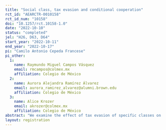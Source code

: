 ```yaml
---
title: "Social class, tax evasion and conditional cooperation"
rct_id: "AEARCTR-0010158"
rct_id_num: "10158"
doi: "10.1257/rct.10158-1.0"
date: "2022-10-10"
status: "completed"
jel: "H26, D63, D64"
start_year: "2022-10-11"
end_year: "2022-10-17"
pi: "Camilo Antonio Cepeda Francese"
pi_other:
  1:
    name: Raymundo Miguel Campos Vásquez
    email: rmcampos@colmex.mx
    affiliation: Colegio de México
  2:
    name: Aurora Alejandra Ramírez Álvarez
    email: aurora_ramirez_alvarez@alumni.brown.edu
    affiliation: Colegio de México
  3:
    name: Alice Krozer
    email: akrozer@colmex.mx
    affiliation: Colegio de México
abstract: "We examine the effect of tax evasion of specific classes on the willingness to pay taxes."
layout: registration
---
```


